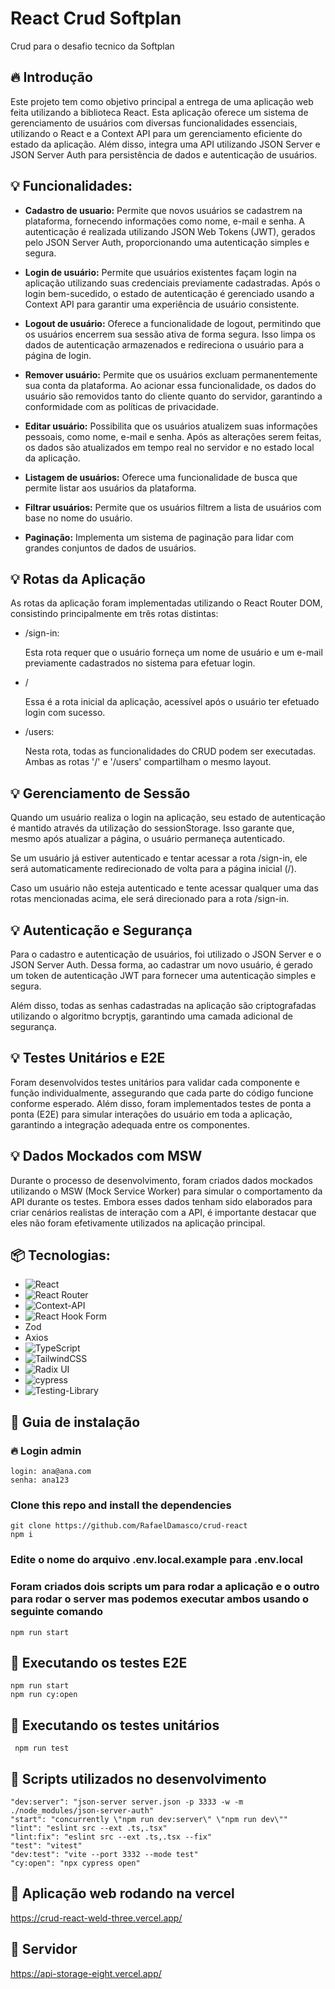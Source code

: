 # React Crud Softplan

Crud para o desafio tecnico da Softplan

## 🔥 Introdução

Este projeto tem como objetivo principal a entrega de uma aplicação web feita utilizando a biblioteca React.
Esta aplicação oferece um sistema de gerenciamento de usuários com diversas funcionalidades essenciais, utilizando o React e a Context API para um gerenciamento eficiente do estado da aplicação. Além disso, integra uma API utilizando JSON Server e JSON Server Auth para persistência de dados e autenticação de usuários.

## 💡 Funcionalidades:

* **Cadastro de usuario:** Permite que novos usuários se cadastrem na plataforma, fornecendo informações como nome, e-mail e senha. A autenticação é realizada utilizando JSON Web Tokens (JWT), gerados pelo JSON Server Auth, proporcionando uma autenticação simples e segura.

* **Login de usuário:** Permite que usuários existentes façam login na aplicação utilizando suas credenciais previamente cadastradas. Após o login bem-sucedido, o estado de autenticação é gerenciado usando a Context API para garantir uma experiência de usuário consistente.

* **Logout de usuário:** Oferece a funcionalidade de logout, permitindo que os usuários encerrem sua sessão ativa de forma segura. Isso limpa os dados de autenticação armazenados e redireciona o usuário para a página de login.
  
* **Remover usuário:** Permite que os usuários excluam permanentemente sua conta da plataforma. Ao acionar essa funcionalidade, os dados do usuário são removidos tanto do cliente quanto do servidor, garantindo a conformidade com as políticas de privacidade.

* **Editar usuário:** Possibilita que os usuários atualizem suas informações pessoais, como nome, e-mail e senha. Após as alterações serem feitas, os dados são atualizados em tempo real no servidor e no estado local da aplicação.
  
* **Listagem de usuários:** Oferece uma funcionalidade de busca que permite listar aos usuários da plataforma. 

* **Filtrar usuários:** Permite que os usuários filtrem a lista de usuários com base no nome do usuário.

* **Paginação:** Implementa um sistema de paginação para lidar com grandes conjuntos de dados de usuários.





## 💡  Rotas da Aplicação
As rotas da aplicação foram implementadas utilizando o React Router DOM, consistindo principalmente em três rotas distintas:

* /sign-in:

  Esta rota requer que o usuário forneça um nome de usuário e um e-mail previamente cadastrados no sistema para efetuar login.
  
* /

  Essa é a rota inicial da aplicação, acessível após o usuário ter efetuado login com sucesso.
  
* /users:

  Nesta rota, todas as funcionalidades do CRUD podem ser executadas. Ambas as rotas '/' e '/users' compartilham o mesmo layout.


## 💡 Gerenciamento de Sessão
Quando um usuário realiza o login na aplicação, seu estado de autenticação é mantido através da utilização do sessionStorage. Isso garante que, mesmo após atualizar a página, o usuário permaneça autenticado.

Se um usuário já estiver autenticado e tentar acessar a rota /sign-in, ele será automaticamente redirecionado de volta para a página inicial (/).

Caso um usuário não esteja autenticado e tente acessar qualquer uma das rotas mencionadas acima, ele será direcionado para a rota /sign-in.

## 💡 Autenticação e Segurança
Para o cadastro e autenticação de usuários, foi utilizado o JSON Server e o JSON Server Auth. Dessa forma, ao cadastrar um novo usuário, é gerado um token de autenticação JWT para fornecer uma autenticação simples e segura.

Além disso, todas as senhas cadastradas na aplicação são criptografadas utilizando o algoritmo bcryptjs, garantindo uma camada adicional de segurança.

## 💡 Testes Unitários e E2E
Foram desenvolvidos testes unitários para validar cada componente e função individualmente, assegurando que cada parte do código funcione conforme esperado. Além disso, foram implementados testes de ponta a ponta (E2E) para simular interações do usuário em toda a aplicação, garantindo a integração adequada entre os componentes.

## 💡 Dados Mockados com MSW
Durante o processo de desenvolvimento, foram criados dados mockados utilizando o MSW (Mock Service Worker) para simular o comportamento da API durante os testes. Embora esses dados tenham sido elaborados para criar cenários realistas de interação com a API, é importante destacar que eles não foram efetivamente utilizados na aplicação principal.

## 📦 Tecnologias:
  <!-- Link para pegar as badges: https://github.com/Ileriayo/markdown-badges -->

* ![React](https://img.shields.io/badge/react-%2320232a.svg?style=for-the-badge&logo=react&logoColor=%2361DAFB)
* ![React Router](https://img.shields.io/badge/React_Router-CA4245?style=for-the-badge&logo=react-router&logoColor=white)
* ![Context-API](https://img.shields.io/badge/Context--Api-000000?style=for-the-badge&logo=react)
* ![React Hook Form](https://img.shields.io/badge/React%20Hook%20Form-%23EC5990.svg?style=for-the-badge&logo=reacthookform&logoColor=white)
* Zod
* Axios
* ![TypeScript](https://img.shields.io/badge/typescript-%23007ACC.svg?style=for-the-badge&logo=typescript&logoColor=white)
* ![TailwindCSS](https://img.shields.io/badge/tailwindcss-%2338B2AC.svg?style=for-the-badge&logo=tailwind-css&logoColor=white)
* ![Radix UI](https://img.shields.io/badge/radix%20ui-161618.svg?style=for-the-badge&logo=radix-ui&logoColor=white)
* ![cypress](https://img.shields.io/badge/-cypress-%23E5E5E5?style=for-the-badge&logo=cypress&logoColor=058a5e)
* ![Testing-Library](https://img.shields.io/badge/-TestingLibrary-%23E33332?style=for-the-badge&logo=testing-library&logoColor=white)

## 🔨 Guia de instalação


### 🔥 Login admin
    login: ana@ana.com
    senha: ana123

### Clone this repo and install the dependencies

    git clone https://github.com/RafaelDamasco/crud-react
    npm i

### Edite o nome do arquivo .env.local.example para .env.local

### Foram criados dois scripts um para rodar a aplicação e o outro para rodar o server mas podemos executar ambos usando o seguinte comando

    npm run start

## 🔨 Executando os testes E2E

    npm run start
    npm run cy:open
    
## 🔨 Executando os testes unitários

     npm run test
    
## 🔨 Scripts utilizados no desenvolvimento

    "dev:server": "json-server server.json -p 3333 -w -m ./node_modules/json-server-auth"
    "start": "concurrently \"npm run dev:server\" \"npm run dev\""
    "lint": "eslint src --ext .ts,.tsx"
    "lint:fix": "eslint src --ext .ts,.tsx --fix"
    "test": "vitest"
    "dev:test": "vite --port 3332 --mode test"
    "cy:open": "npx cypress open"

## 🔨 Aplicação web rodando na vercel
https://crud-react-weld-three.vercel.app/
    
## 🔨 Servidor
  https://api-storage-eight.vercel.app/
    
